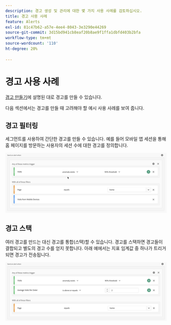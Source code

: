 ```yaml
---
description: 경고 생성 및 관리에 대한 몇 가지 사용 사례를 검토하십시오.
title: 경고 사용 사례
feature: Alerts
exl-id: 81c47b62-a57e-4ee4-8043-3e3290e44269
source-git-commit: 3d15bd941cb8eaf20b8ae9f1ffa1dbfd403b2bfa
workflow-type: tm+mt
source-wordcount: '110'
ht-degree: 20%

---
```


# 경고 사용 사례

[경고 만들기](alert-builder.md)에 설명된 대로 경고를 만들 수 있습니다.

다음 섹션에서는 경고를 만들 때 고려해야 할 예시 사용 사례를 보여 줍니다.

## 경고 필터링

세그먼트를 사용하여 간단한 경고를 만들 수 있습니다. 예를 들어 모바일 앱 세션을 통해 홈 페이지를 방문하는 사용자의 세션 수에 대한 경고를 정의합니다.


![](assets/alerts-example1.png)



## 경고 스택

여러 경고를 만드는 대신 경고를 통합(스택)할 수 있습니다. 경고를 스택하면 경고들이 결합되고 별도의 경고 수를 얻지 못합니다. 아래 예에서는 지표 임계값 중 하나가 트리거되면 경고가 전송됩니다.

![](assets/alerts-example2.png)
